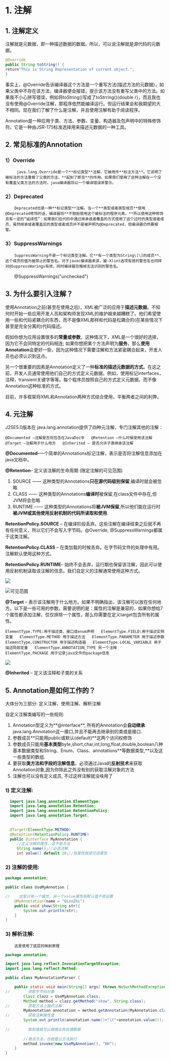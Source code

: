 # 1. 注解

## 1. 注解定义

 注解就是元数据，即一种描述数据的数据。所以，可以说注解就是源代码的元数据。

```java
@Override
public String toString() {
return"This is String Representation of current object.";
}
```

事实上，@Override告诉编译器这个方法是一个重写方法\(描述方法的元数据\)，如果父类中不存在该方法，编译器便会报错，提示该方法没有重写父类中的方法。如果我不小心拼写错误，例如将toString\(\)写成了toStrring\(\){double r}，而且我也没有使用@Override注解，那程序依然能编译运行。但运行结果会和我期望的大不相同。现在我们了解了什么是注解，并且使用注解有助于阅读程序。

Annotation是一种应用于类、方法、参数、变量、构造器及包声明中的特殊修饰符。它是一种由JSR-175标准选择用来描述元数据的一种工具。

## 2. 常见标准的Annotation

###  1）Override

         java.lang.Override是一个**标记类型**注解，它被用作**标注方法**。它说明了被标注的方法重载了父类的方法，**起到了断言**的作用。如果我们使用了这种注解在一个没有覆盖父类方法的方法时，java编译器将以一个编译错误来警示。

### 2）Deprecated

        Deprecated也是一种**标记类型**注解。当一个**类型或者类型成员**使用@Deprecated修饰的话，编译器将**不鼓励使用这个被标注的程序元素。**所以使用这种修饰具有一定的“延续性”：如果我们在代码中通过继承或者覆盖的方式使用了这个过时的类型或者成员，虽然继承或者覆盖后的类型或者成员并不是被声明为@Deprecated，但编译器仍然要报警。

### 3）SuppressWarnings

        SuppressWarning不是一个标记类型注解。它**有一个类型为String\[\]的成员**，这个成员的值为被禁止的警告名。对于javac编译器来讲，被-Xlint选项有效的警告名也同样对@SuppressWarings有效，同时编译器忽略掉无法识别的警告名。  
　　@SuppressWarnings\("unchecked"\)

## 3. 为什么要引入注解？

 使用Annotation之前\(甚至在使用之后\)，XML被广泛的应用于**描述元数据**。不知何时开始一些应用开发人员和架构师发现XML的维护越来越糟糕了。他们希望使用一些和代码紧耦合的东西，而不是像XML那样和代码是松耦合的\(在某些情况下甚至是完全分离的\)代码描述。

假如你想为应用设置很多的**常量或参数**，这种情况下，XML是一个很好的选择，因为它不会同特定的代码相连; 如果你想把某个方法声明为**服务**，那么**使用Annotation**会更好一些，因为这种情况下需要注解和方法紧密耦合起来，开发人员也必须认识到这点。

另一个很重要的因素是Annotation定义了一种**标准的描述元数据的方式**。在这之前，开发人员通常使用他们自己的方式定义元数据。例如，使用标记interfaces，注释，transient关键字等等。每个程序员按照自己的方式定义元数据，而不像Annotation这种标准的方式。

目前，许多框架将XML和Annotation两种方式结合使用，平衡两者之间的利弊。

## 4.  元注解

J2SE5.0版本在 java.lang.annotation提供了四种元注解，专门注解其他的注解：

`@Documented –注解是否将包含在JavaDoc中  
@Retention –什么时候使用该注解  
@Target –注解用于什么地方  
@Inherited – 是否允许子类继承该注解`

**@Documented**–一个简单的Annotations标记注解，表示是否将注解信息添加在java文档中。

**@Retention**– 定义该注解的生命周期 \(限定注解的可见范围\)

1. SOURCE —— 这种类型的Annotations**只在源代码级别保留**,编译时就会被忽略   
2. CLASS —— 这种类型的Annotations**编译时**被保留,在class文件中存在,但JVM将会忽略   
3. RUNTIME —— 这种类型的Annotations将**被JVM保留**,所以他们能在运行时**被JVM或其他使用反射机制的代码所读取和使用**. 

**RetentionPolicy.SOURCE** – 在编译阶段丢弃。这些注解在编译结束之后就不再有任何意义，所以它们不会写入字节码。@Override, @SuppressWarnings都属于这类注解。

**RetentionPolicy.CLASS** – 在类加载的时候丢弃。在字节码文件的处理中有用。注解默认使用这种方式。

**RetentionPolicy.RUNTIME**– 始终不会丢弃，运行期也保留该注解，因此可以使用反射机制读取该注解的信息。我们自定义的注解通常使用这种方式。

![](../../../.gitbook/assets/image%20%28415%29.png)

![&#x53EF;&#x89C1;&#x8303;&#x56F4;](../../../.gitbook/assets/image%20%28354%29.png)

**@Target** – 表示该注解用于什么地方。如果不明确指出，该注解可以放在任何地方。以下是一些可用的参数。需要说明的是：属性的注解是兼容的，如果你想给7个属性都添加注解，仅仅排除一个属性，那么你需要在定义target包含所有的属性。

`ElementType.TYPE:用于描述类、接口或enum声明  
ElementType.FIELD:用于描述实例变量  
ElementType.METHOD 用于描述方法  
ElementType.PARAMETER 用于描述参数  
ElementType.CONSTRUCTOR 用于描述构造器  
ElementType.LOCAL_VARIABLE 用于描述局部变量  
ElementType.ANNOTATION_TYPE 另一个注释  
ElementType.PACKAGE 用于记录java文件的package信息`

![](../../../.gitbook/assets/image%20%2870%29.png)



**@Inherited** – 定义该注释和子类的关系

## 5. Annotation是如何工作的？

  大体分为三部分: 定义注解、使用注解、解析注解

 自定义注解类编写的一些规则:  
  1. Annotation型定义为**@interface**, 所有的Annotation会**自动继承**java.lang.Annotation这一接口,并且不能再去继承别的类或是接口.  
  2. 参数成员**只能用public或默认\(default\)**这两个访问权修饰  
  3. 参数成员只能用**基本类型**byte,short,char,int,long,float,double,boolean八种基本数据类型和String、Enum、Class、annotations**等数据类型,**以及这一些类型的数组.  
  4. 要获取**类方法和字段的注解信息**，必须通过Java的**反射技术**来获取 Annotation对象,因为你除此之外没有别的获取注解对象的方法  
  5. 注解也可以没有定义成员, 不过这样注解就没啥用了

### 1\) 定义注解:

```java
  import java.lang.annotation.ElementType;
  import java.lang.annotation.Retention;
  import java.lang.annotation.RetentionPolicy;
  import java.lang.annotation.Target;
  
  
  @Target(ElementType.METHOD)
  @Retention(RetentionPolicy.RUNTIME)
  public @interface MyAnnotation {
     //定义注解的属性，这不是方法
     String name();//必选注解
     int value() default 20;//有属性就是可选属性

```

###   2\) 注解的使用:

```java
package annotation;

public class UseMyAnnotion {

//    这里只用一个属性，另一个value属性有默认值不用设置
    @MyAnnotation(name = "QizoZhi")
    public void show(String str){
        System.out.println(str);
    }
}
```

###  3\) 解析注解:

        这里使用了底层的映射原理

```java
package annotation;

import java.lang.reflect.InvocationTargetException;
import java.lang.reflect.Method;

public class MyAnnotationParser {

    public static void main(String[] args) throws NoSuchMethodException, SecurityException, IllegalAccessException, IllegalArgumentException, InvocationTargetException {
//        获取字节码对象
        Class clazz = UseMyAnnotion.class;
        Method method = clazz.getMethod("show", String.class);
//        获取方法上面的注解
        MyAnnotation annotation = method.getAnnotation(MyAnnotation.class);
//        获取注解属性值
        System.out.println(annotation.name()+"\t"+annotation.value());
        
//        取到值就可以根据业务处理数据
        
        //激活方法，也就是让方法执行
        method.invoke(new UseMyAnnotion(), "HH");
    }
}
```

